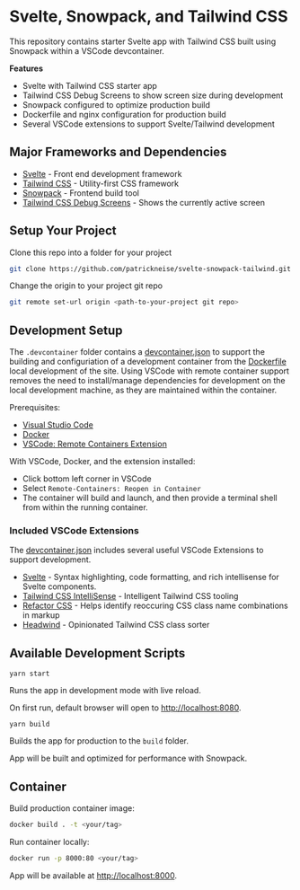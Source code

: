 # Svelte, Snowpack, and Tailwind CSS

This repository contains starter Svelte app with Tailwind CSS built using Snowpack within a VSCode devcontainer.

__Features__

- Svelte with Tailwind CSS starter app
- Tailwind CSS Debug Screens to show screen size during development
- Snowpack configured to optimize production build
- Dockerfile and nginx configuration for production build
- Several VSCode extensions to support Svelte/Tailwind development

## Major Frameworks and Dependencies

- [Svelte](https://svelte.dev/) - Front end development framework
- [Tailwind CSS](https://tailwindcss.com) - Utility-first CSS framework
- [Snowpack](https://www.snowpack.dev/) - Frontend build tool
- [Tailwind CSS Debug Screens](https://github.com/jorenvanhee/tailwindcss-debug-screens) - Shows the currently active screen

## Setup Your Project

Clone this repo into a folder for your project

```bash
git clone https://github.com/patrickneise/svelte-snowpack-tailwind.git <your-project-name>
```

Change the origin to your project git repo

```bash
git remote set-url origin <path-to-your-project git repo>
```

## Development Setup

The `.devcontainer` folder contains a [devcontainer.json](./.devcontainer/devcontainer.json) to support the building and configuriation of  a development container from the [Dockerfile](./Dockerfile) local development of the site.  Using VSCode with remote container support removes the need to install/manage dependencies for development on the local development machine, as they are maintained within the container.

Prerequisites:

- [Visual Studio Code](https://code.visualstudio.com/)
- [Docker](https://docs.docker.com/get-docker/)
- [VSCode: Remote Containers Extension](https://marketplace.visualstudio.com/items?itemName=ms-vscode-remote.remote-containers)

With VSCode, Docker, and the  extension installed:

- Click bottom left corner in VSCode
- Select `Remote-Containers: Reopen in Container`
- The container will build and launch, and then provide a terminal shell from within the running container.

### Included VSCode Extensions

The [devcontainer.json](./.devcontainer/devcontainer.json) includes several useful VSCode Extensions to support development.

- [Svelte](https://marketplace.visualstudio.com/items?itemName=svelte.svelte-vscode) - Syntax highlighting, code formatting, and rich intellisense for Svelte components.
- [Tailwind CSS IntelliSense](https://marketplace.visualstudio.com/items?itemName=bradlc.vscode-tailwindcss) - Intelligent Tailwind CSS tooling
- [Refactor CSS](https://marketplace.visualstudio.com/items?itemName=urbantrout.refactor-css) - Helps identify reoccuring CSS class name combinations in markup
- [Headwind](https://marketplace.visualstudio.com/items?itemName=heybourn.headwind) - Opinionated Tailwind CSS class sorter

## Available Development Scripts

`yarn start`

Runs the app in development mode with live reload.

On first run, default browser will open to [http://localhost:8080](http://localhost:8080).

`yarn build`

Builds the app for production to the `build` folder.

App will be built and optimized for performance with Snowpack.

## Container 

Build production container image:

```bash
docker build . -t <your/tag>
```

Run container locally:

```bash
docker run -p 8000:80 <your/tag>
```

App will be available at [http://localhost:8000](http://localhost:8000).